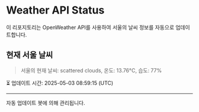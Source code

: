 
# Weather API Status

이 리포지토리는 OpenWeather API를 사용하여 서울의 날씨 정보를 자동으로 업데이트합니다.

## 현재 서울 날씨
> 서울의 현재 날씨: scattered clouds, 온도: 13.76°C, 습도: 77%

⏳ 업데이트 시간: 2025-05-03 08:59:15 (UTC)

---
자동 업데이트 봇에 의해 관리됩니다.
